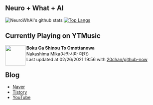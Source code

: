## Neuro + What + AI

![NeuroWhAI's github stats](https://github-readme-stats.vercel.app/api?username=neurowhai&count_private=true&show_icons=true)
[![Top Langs](https://github-readme-stats.vercel.app/api/top-langs/?username=neurowhai&layout=compact)](https://github.com/anuraghazra/github-readme-stats)

## Currently Playing on YTMusic

[<img align="left" height="65" src="https://lh3.googleusercontent.com/O4GkBizYRGF4Uj25VGmnHvfYOXD3ZQuGXyrM3530D6R-Tg93VujyEJSt2-w9aG3dAbVjkS_1HzMm_fwl0w">](https://music.youtube.com/channel/UClqGyJux0gipUeFnBh-onCQ)

**Boku Ga Shinou To Omottanowa**  
Nakashima Mika(나카시마 미카)  
Last updated at 02/26/2021 19:56 with [20chan/github-now](https://github.com/20chan/github-now)

## Blog

- [Naver](http://blog.naver.com/neurowhai)
- [Tistory](http://neurowhai.tistory.com/)
- [YouTube](https://www.youtube.com/channel/UCB_v1xU6laBHOeH6z4L-Mtw)
